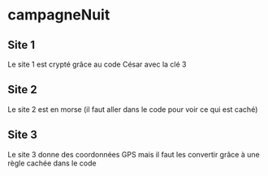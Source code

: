 # campagneNuit

## Site 1
Le site 1 est crypté grâce au code César avec la clé 3

## Site 2
Le site 2 est en morse (il faut aller dans le code pour voir ce qui est caché)

## Site 3
Le site 3 donne des coordonnées GPS mais il faut les convertir grâce à une règle cachée dans le code